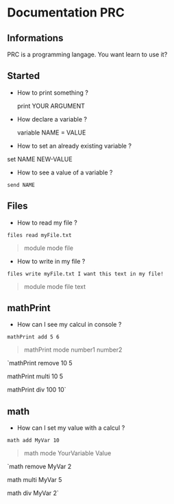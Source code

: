 # Documentation PRC


## Informations

PRC is a programming langage.
You want learn to use it?


## Started

* How to print something ?

    print YOUR ARGUMENT



* How declare a variable ?

    variable NAME = VALUE



* How to set an already existing variable ?

set NAME NEW-VALUE



* How to see a value of a variable ?

`send NAME`



## Files

* How to read my file ?

`files read myFile.txt`

>module mode file



* How to write in my file ?

`files write myFile.txt I want this text in my file!`

>module mode file text



## mathPrint

* How can I see my calcul in console ?

`mathPrint add 5 6`

>mathPrint mode number1 number2


`mathPrint remove 10 5

mathPrint multi 10 5

mathPrint div 100 10`



## math

* How can I set my value with a calcul ?

`math add MyVar 10`

>math mode YourVariable Value



`math remove MyVar 2

math multi MyVar 5

math div MyVar 2`